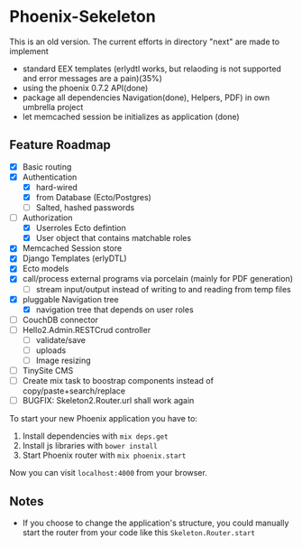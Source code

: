 # Phoenix-Sekeleton

This is an old version. The current efforts in directory "next" are made to implement 
- standard EEX templates (erlydtl works, but relaoding is not supported and error messages are a pain)(35%)
- using the phoenix 0.7.2 API(done)
- package all dependencies Navigation(done), Helpers, PDF) in own umbrella project
- let memcached session be initializes as application (done)

## Feature Roadmap
- [x] Basic routing
- [x] Authentication
    - [x] hard-wired
    - [x] from Database (Ecto/Postgres)
    - [ ] Salted, hashed passwords
- [ ] Authorization
    - [x] Userroles Ecto defintion
    - [x] User object that contains matchable roles
- [x] Memcached Session store
- [x] Django Templates (erlyDTL)
- [x] Ecto models
- [x] call/process external programs via porcelain (mainly for PDF generation)
    - [ ] stream input/output instead of writing to and reading from temp files
- [x] pluggable Navigation tree
    - [x] navigation tree that depends on user roles
- [ ] CouchDB connector
- [ ] Hello2.Admin.RESTCrud controller
    - [ ] validate/save
    - [ ] uploads
    - [ ] Image resizing
- [ ] TinySite CMS
- [ ] Create mix task to boostrap components instead of copy/paste+search/replace
- [ ] BUGFIX: Skeleton2.Router.url shall work again

To start your new Phoenix application you have to:

1. Install dependencies with `mix deps.get`
2. Install js libraries with `bower install`
3. Start Phoenix router with `mix phoenix.start`

Now you can visit `localhost:4000` from your browser.


## Notes

* If you choose to change the application's structure, you could manually start the router from your code like this `Skeleton.Router.start`
